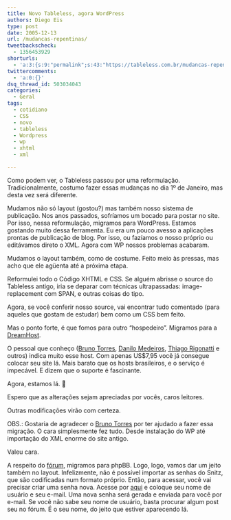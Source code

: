 ```yaml
---
title: Novo Tableless, agora WordPress
authors: Diego Eis
type: post
date: 2005-12-13
url: /mudancas-repentinas/
tweetbackscheck:
  - 1356453929
shorturls:
  - 'a:3:{s:9:"permalink";s:43:"https://tableless.com.br/mudancas-repentinas";s:7:"tinyurl";s:26:"https://tinyurl.com/3jjf3rn";s:4:"isgd";s:19:"https://is.gd/kO7lnK";}'
twittercomments:
  - 'a:0:{}'
dsq_thread_id: 503034043
categories:
  - Geral
tags:
  - cotidiano
  - CSS
  - novo
  - tableless
  - Wordpress
  - wp
  - xhtml
  - xml

---
```

Como podem ver, o Tableless passou por uma reformulação. Tradicionalmente, costumo fazer essas mudanças no dia 1º de Janeiro, mas desta vez será diferente.

Mudamos não só layout (gostou?) mas também nosso sistema de publicação. Nos anos passados, sofríamos um bocado para postar no site. Por isso, nessa reformulação, migramos para WordPress. Estamos gostando muito dessa ferramenta. Eu era um pouco avesso a aplicações prontas de publicação de blog. Por isso, ou fazíamos o nosso próprio ou editávamos direto o XML. Agora com WP nossos problemas acabaram.

Mudamos o layout também, como de costume. Feito meio às pressas, mas acho que ele agüenta até a próxima etapa.

Reformulei todo o Código XHTML e CSS. Se alguém abrisse o source do Tableless antigo, iria se deparar com técnicas ultrapassadas: image-replacement com SPAN, e outras coisas do tipo.
  
Agora, se você conferir nosso source, vai encontrar tudo comentado (para aqueles que gostam de estudar) bem como um CSS bem feito.

Mas o ponto forte, é que fomos para outro &#8220;hospedeiro&#8221;. Migramos para a [DreamHost][1].
  
O pessoal que conheço ([Bruno Torres][2], [Danilo Medeiros][3], [Thiago Rigonatti][4] e outros) indica muito esse host. Com apenas US$7,95 você já consegue colocar seu site lá. Mais barato que os hosts brasileiros, e o serviço é impecável. E dizem que o suporte é fascinante.
  
Agora, estamos lá. 🙂

Espero que as alterações sejam apreciadas por vocês, caros leitores.
  
Outras modificações virão com certeza.

OBS.: Gostaria de agradecer o [Bruno Torres][2] por ter ajudado a fazer essa migração. O cara simplesmente fez tudo. Desde instalação do WP até importação do XML enorme do site antigo.
  
Valeu cara.

A respeito do [fórum][5], migramos para phpBB. Logo, logo, vamos dar um jeito também no layout. Infelizmente, não é possível importar as senhas do Snitz, que são codificadas num formato próprio. Então, para acessar, você vai precisar criar uma senha nova. Acesse por [aqui][6] e coloque seu nome de usuário e seu e-mail. Uma nova senha será gerada e enviada para você por e-mail. Se você não sabe seu nome de usuário, basta procurar algum post seu no fórum. É o seu nome, do jeito que estiver aparecendo lá.

 [1]: https://www.dreamhost.com/r.cgi?diegoeis/shared/
 [2]: https://brunotorres.net/
 [3]: https://www.digitalminds.com.br
 [4]: https://www.mobilelife.com.br/
 [5]: https://tableless.com.br/forum/
 [6]: https://tableless.dreamhosters.com/forum/profile.php?mode=sendpassword